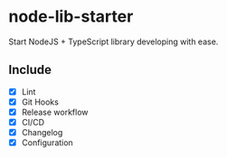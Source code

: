 # node-lib-starter

Start NodeJS + TypeScript library developing with ease.

## Include

- [x] Lint
- [x] Git Hooks
- [x] Release workflow
- [x] CI/CD
- [x] Changelog
- [x] Configuration
